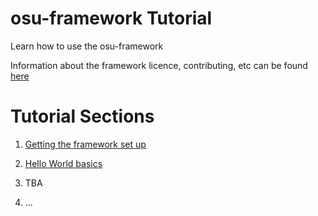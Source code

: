 # osu-framework Tutorial
Learn how to use the osu-framework

Information about the framework licence, contributing, etc can be found [here](https://github.com/ppy/osu-framework/blob/master/README.md)


# Tutorial Sections

1) [Getting the framework set up](https://github.com/abraker95/osu-framework-tutorial/blob/master/1-Setup.md)

2) [Hello World basics](https://github.com/abraker95/osu-framework-tutorial/blob/master/2-Hello-World.md)

3) TBA

4) ...


